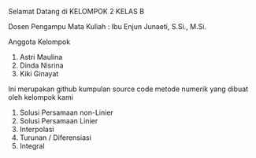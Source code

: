 Selamat Datang di KELOMPOK 2 KELAS B

Dosen Pengampu Mata Kuliah :
Ibu Enjun Junaeti, S.Si., M.Si.

Anggota Kelompok
1. Astri Maulina
2. Dinda Nisrina
3. Kiki Ginayat

Ini merupakan github kumpulan source code metode numerik yang dibuat oleh kelompok kami
1. Solusi Persamaan non-Linier
2. Solusi Persamaan Linier
3. Interpolasi
4. Turunan / Diferensiasi
5. Integral
